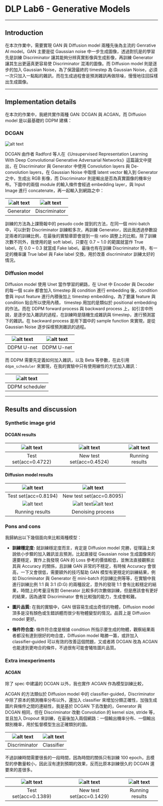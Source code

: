 # DLP Lab6 - Generative Models

---

## Introduction

在本次作業中，需要實現 GAN 與 Diffusion model 兩種先後為主流的 Genrative AI model。GAN 主要是從 Gaussian noise 中一步生成圖像，透過對抗是的學習先是訓練 Discriminator 讓其能夠分辨真實影像與生成影像，再訓練 Generator 讓其生出更逼真更容易使 Discriminator 混淆的圖像。而 Diffusion model 則是逐步的加入 Gaussian Noise，為了保證最終的 timestep 為 Gaussian Noise，必須一次只加入一點點的雜訊，而在生成過程會是預測雜訊再做除噪，慢慢地往回採樣出生成圖像。

---

## Implementation details

在本次的作業中，我總共實作兩種 GAN: DCGAN 與 ACGAN，而 Diffusion model 是以最基礎的 DDPM 建構：

### DCGAN

![alt text](./att/dcgan.png)

DCGAN 由作者 Radford 等人在《Unsupervised Representation Learning With Deep Convolutional Generative Adversarial Networks》這篇論文中提出，在 Discriminator 與 Generator 中使用 Convolution layers 與 De-convolution layers，在 Gaussian Noise 中取樣 latent vector 輸入到 Generator 之中，生成出 RGB 影像，而 Discriminator 則是輸出是否為真實圖像的機率分布。下圖中的兩個 module 的輸入條件會經過 embedding layer，與 Input Image 進行 concatenate，再一起輸入到網路之中：

| ![alt text](./att/dc_gen.png) | ![alt text](./att/dc_dis.png) |
|:-----------------------------:|:-----------------------------:|
|           Generator           |         Discriminator         |

訓練的方法為上課簡報中的 pesudo code 提到的方法，在同一個 mini-batch 中，可以針對 Discriminator 訓練較多次，再訓練 Generator，因此我透過參數設定兩者的訓練比例，在最後的實驗章節會提到一些 ratio 調整上的比較。除了訓練次數不同外，我使用的是 soft label，只要在 0.7 ~ 1.0 的範圍就當作 True label，在 0.0 ~ 0.3 就當成 Fake label。最後也有在訓練 Discriminator 時，有一定的機率讓 True label 與 Fake label 交換，用於改善 discriminator 訓練太好的情況。

### Diffusion model

Diffusion model 使用 Unet 當作學習的網路，在 Unet 中 Encoder 與 Decoder 的每一個 scale 都會加入 timestep 與 condition 進行 embedding 後，condition 會與 input feature 進行內積後加上 timestep embedding，為了要讓 feature 與 condition 貼合所以使用內積， timestep 用加的是類似於 positional embedding 的作法。而在 DDPM forward process 與 backward process 上，如引言中所說，是逐步加入雜訊的過程，在訓練時是隨機生成雜訊與 timestep，進行預測當下的雜訊。在 backward process 是用下圖中的 sample function 來實現，是從 Gaussian Noise 逐步採樣預測雜訊的過程。

| ![alt text](./att/ddpm_unet.png) |    ![alt text](./att/ddpm.png)   |
|:--------------------------------:|:--------------------------------:|
|            DDPM U-net            |            DDPM U-net            |

而 DDPM 需要先定義如何加入雜訊，以及 Beta 等參數，在此引用 `ddpm_scheduler` 來實現，在我的實驗中只有使用線性的方式加入雜訊：

|![alt text](./att/ddpm_scheduler.png)|
|:-----------------------------------:|
|            DDPM scheduler           |

---

## Results and discussion

### Synthetic image grid

#### DCGAN results

|![alt text](./att/dc_test.png)|![alt text](./att/dc_new_test.png)|![alt text](./att/dc_run.png)|
|:----------------------------:|:--------------------------------:|:---------------------------:|
|     Test set(acc=0.4722)     |     New test set(acc=0.4524)     |       Running results       |

#### Diffusion model results

|![alt text](./att/ddpm_test.png)|![alt text](./att/ddpm_new_test.png)|
|:------------------------------:|:----------------------------------:|
|      Test set(acc=0.8194)      |      New test set(acc=0.8095)      |
|![alt text](./att/ddpm_run.png) |![alt text](./att/new_test_process.png)![alt text](./att/test_process.png)|
|         Running results        |          Denoising process         |

### Pons and cons

我歸納出以下幾個面向來比較兩種模型：

- **訓練穩定度:** 就訓練穩定度而言，肯定是 Diffusion model 完勝，從理論上來說依小步驟的加入雜訊並且預測，比起直接從 Gaussian noise 生成圖像來的還要穩定，實作上我發現 GAN 的 Loss 參考的價值較低，並無法直接觀察出其與 Accuracy 的關係，且訓練 GAN 非常的不穩定，有時候 Accuracy 會很高，一下又會很低，需要額外的技巧幫助 GAN 模型有更穩定的訓練結果，例如 Discriminator 與 Generator 在 mini-batch 的訓練比例等等，在實驗中我進行訓練比例 1:1 與 3:1 (D:G) 的兩種設定，意外的發現 1:1 會有比較穩定的結果，時間上的考量沒有對 Generator 比較多的次數做訓練，但是應該會有更好的結果，因為通常 Discriminator 會有比較強的能力，生成會較難。

- **圖片品質:** 在我的實驗中，GAN 很容易生成出奇怪的物體，Diffusion model 頂多是沒有顏色或生錯誤體而很少有物體變型的情況。品質上是 Diffusion model 更好。

- **條件符合度:** 條件符合度是根據 condition 所指示要生成的物體，觀察結果兩者都沒有達到很好的吻合度，Diffusion model 略勝一籌，或許加入 classifier-guided 可以有效的改善這個問題，又或者將 DCGAN 改為 ACGAN 也能達到更吻合的條件，不過很有可能會犧牲圖片品質。

### Extra imexperiments

#### ACGAN

除了 spec 中建議的 DCGAN 以外，我也實作 ACGAN 作為模型訓練比較，

ACGAN 的方法類似於 Diffusion model 中的 classifier-guided，Discriminator 中除了原本的預測機率分布以外，還加入 classifier 來增加分類正確性，加強生成圖片與條件之間的連結性，我是基於 DCGAN 下去改動的，Generator 與 DCGAN 相同，但在 Discriminator 改動 Convolution 的 kernel size, stride 等，並且加入 Dropout 來訓練，在最後加入兩個網路：一個輸出機率分布、一個輸出類別機率，用於監督模型生出正確類別的圖。

| ![alt text](./att/ac_dis.png) | ![alt text](./att/ac_cls.png) |
|:-----------------------------:|:-----------------------------:|
|         Discriminator         |            Classifier         |

不過訓練時間需要很長的一段時間，因為時間的關係只有訓練 100 epoch，且模型的參數量較小，因此沒有達到預期的效果，反而比原本訓練很久的 DCGAN 還要來的差很多。

|![alt text](./att/ac_test.png)|![alt text](./att/ac_new_test.png)|![alt text](./att/ac_run.png)|
|:----------------------------:|:--------------------------------:|:---------------------------:|
|      Test set(acc=0.1389)    |     New test set(acc=0.1429)     |       Running results       |